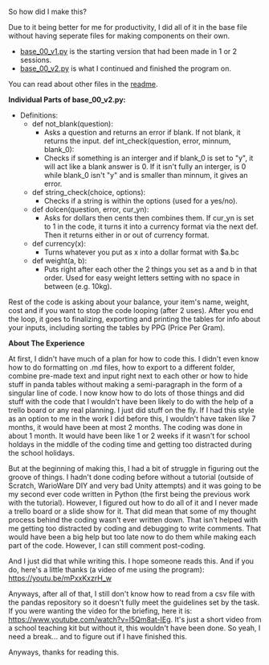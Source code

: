 So how did I make this?

Due to it being better for me for productivity, I did all of it in the base file without having seperate files for making components on their own.

- [base_00_v1.py](old_files/base_00_v1.py) is the starting version that had been made in 1 or 2 sessions.
- [base_00_v2.py](base_00_v2.py) is what I continued and finished the program on.

You can read about other files in the [readme](readme.md).

**Individual Parts of base_00_v2.py:**
- Definitions:
  - def not_blank(question):
    - Asks a question and returns an error if blank. If not blank, it returns the input.
  def int_check(question, error, minnum, blank_0):
    - Checks if something is an interger and if blank_0 is set to "y", it will act like a blank answer is 0. If it isn't fully an interger, is 0 while blank_0 isn't "y" and is smaller than minnum, it gives an error.
  - def string_check(choice, options):
    - Checks if a string is within the options (used for a yes/no).
  - def dolcen(question, error, cur_yn):
    - Asks for dollars then cents then combines them. If cur_yn is set to 1 in the code, it turns it into a currency format via the next def. Then it returns either in or out of currency format.
  - def currency(x):
    - Turns whatever you put as x into a dollar format with $a.bc
  - def weight(a, b):
    - Puts right after each other the 2 things you set as a and b in that order. Used for easy weight letters setting with no space in between (e.g. 10kg).

Rest of the code is asking about your balance, your item's name, weight, cost and if you want to stop the code looping (after 2 uses). After you end the loop, it goes to finalizing, exporting and printing the tables for info about your inputs, including sorting the tables by PPG (Price Per Gram).

**About The Experience**

At first, I didn't have much of a plan for how to code this. I didn't even know how to do formatting on .md files, how to export to a different folder, combine pre-made text and input right next to each other or how to hide stuff in panda tables without making a semi-paragraph in the form of a singular line of code. I now know how to do lots of those things and did stuff with the code that I wouldn't have been likely to do with the help of a trello board or any real planning. I just did stuff on the fly. If I had this style as an option to me in the work I did before this, I wouldn't have taken like 7 months, it would have been at most 2 months. The coding was done in about 1 month. It would have been like 1 or 2 weeks if it wasn't for school holdays in the middle of the coding time and getting too distracted during the school holidays.

But at the beginning of making this, I had a bit of struggle in figuring out the groove of things. I hadn't done coding before without a tutorial (outside of Scratch, WarioWare DIY and very bad Unity attempts) and it was going to be my second ever code written in Python (the first being the previous work with the tutorial). However, I figured out how to do all of it and I never made a trello board or a slide show for it. That did mean that some of my thought process behind the coding wasn't ever written down. That isn't helped with me getting too distracted by coding and debugging to write comments. That would have been a big help but too late now to do them while making each part of the code. However, I can still comment post-coding.

And I just did that while writing this. I hope someone reads this. And if you do, here's a little thanks (a video of me using the program): https://youtu.be/mPxxKxzrH_w

Anyways, after all of that, I still don't know how to read from a csv file with the pandas repository so it doesn't fully meet the guidelines set by the task. If you were wanting the video for the briefing, here it is: https://www.youtube.com/watch?v=I5Qm8at-IEg. It's just a short video from a school teaching kit but without it, this wouldn't have been done. So yeah, I need a break... and to figure out if I have finished this.

Anyways, thanks for reading this.